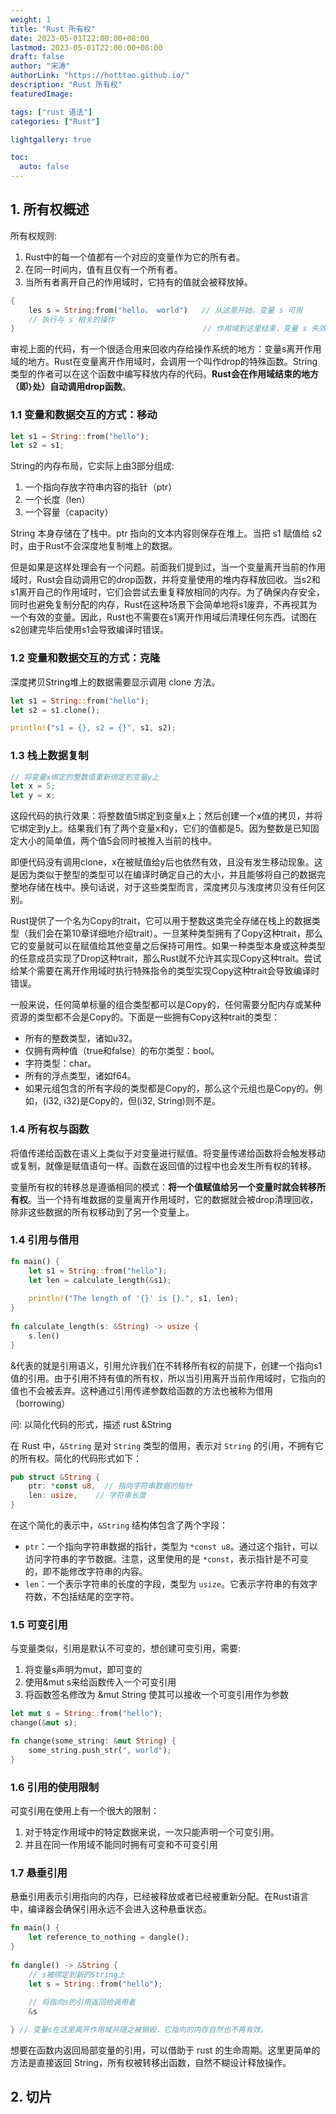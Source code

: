 ```yaml
---
weight: 1
title: "Rust 所有权"
date: 2023-05-01T22:00:00+08:00
lastmod: 2023-05-01T22:00:00+08:00
draft: false
author: "宋涛"
authorLink: "https://hotttao.github.io/"
description: "Rust 所有权"
featuredImage: 

tags: ["rust 语法"]
categories: ["Rust"]

lightgallery: true

toc:
  auto: false
---
```


## 1. 所有权概述
所有权规则:
1. Rust中的每一个值都有一个对应的变量作为它的所有者。
2. 在同一时间内，值有且仅有一个所有者。
3. 当所有者离开自己的作用域时，它持有的值就会被释放掉。

```rust
{
    les s = String:from("hello， world")   // 从这里开始，变量 s 可用
    // 执行与 s 相关的操作
}                                          // 作用域到这里结束，变量 s 失效
```

审视上面的代码，有一个很适合用来回收内存给操作系统的地方：变量s离开作用域的地方。Rust在变量离开作用域时，会调用一个叫作drop的特殊函数。String类型的作者可以在这个函数中编写释放内存的代码。**Rust会在作用域结束的地方（即`}`处）自动调用drop函数**。

### 1.1 变量和数据交互的方式：移动

```rust
let s1 = String::from("hello");
let s2 = s1;
```

String的内存布局，它实际上由3部分组成:
1. 一个指向存放字符串内容的指针（ptr）
2. 一个长度（len）
3. 一个容量（capacity）

String 本身存储在了栈中。ptr 指向的文本内容则保存在堆上。当把 s1 赋值给 s2 时，由于Rust不会深度地复制堆上的数据。

但是如果是这样处理会有一个问题。前面我们提到过，当一个变量离开当前的作用域时，Rust会自动调用它的drop函数，并将变量使用的堆内存释放回收。当s2和s1离开自己的作用域时，它们会尝试去重复释放相同的内存。为了确保内存安全，同时也避免复制分配的内存，Rust在这种场景下会简单地将s1废弃，不再视其为一个有效的变量。因此，Rust也不需要在s1离开作用域后清理任何东西。试图在s2创建完毕后使用s1会导致编译时错误。

### 1.2 变量和数据交互的方式：克隆
深度拷贝String堆上的数据需要显示调用 clone 方法。

```rust
let s1 = String::from("hello");
let s2 = s1.clone();

println!("s1 = {}, s2 = {}", s1, s2);
```

### 1.3 栈上数据复制
```rust
// 将变量x绑定的整数值重新绑定到变量y上
let x = 5;
let y = x;
```

这段代码的执行效果：将整数值5绑定到变量x上；然后创建一个x值的拷贝，并将它绑定到y上。结果我们有了两个变量x和y，它们的值都是5。因为整数是已知固定大小的简单值，两个值5会同时被推入当前的栈中。

即便代码没有调用clone，x在被赋值给y后也依然有效，且没有发生移动现象。这是因为类似于整型的类型可以在编译时确定自己的大小，并且能够将自己的数据完整地存储在栈中。换句话说，对于这些类型而言，深度拷贝与浅度拷贝没有任何区别。

Rust提供了一个名为Copy的trait，它可以用于整数这类完全存储在栈上的数据类型（我们会在第10章详细地介绍trait）。一旦某种类型拥有了Copy这种trait，那么它的变量就可以在赋值给其他变量之后保持可用性。如果一种类型本身或这种类型的任意成员实现了Drop这种trait，那么Rust就不允许其实现Copy这种trait。尝试给某个需要在离开作用域时执行特殊指令的类型实现Copy这种trait会导致编译时错误。

一般来说，任何简单标量的组合类型都可以是Copy的，任何需要分配内存或某种资源的类型都不会是Copy的。下面是一些拥有Copy这种trait的类型：
- 所有的整数类型，诸如u32。
- 仅拥有两种值（true和false）的布尔类型：bool。
- 字符类型：char。
- 所有的浮点类型，诸如f64。
- 如果元组包含的所有字段的类型都是Copy的，那么这个元组也是Copy的。例如，(i32, i32)是Copy的，但(i32, String)则不是。

### 1.4 所有权与函数
将值传递给函数在语义上类似于对变量进行赋值。将变量传递给函数将会触发移动或复制，就像是赋值语句一样。函数在返回值的过程中也会发生所有权的转移。

变量所有权的转移总是遵循相同的模式：**将一个值赋值给另一个变量时就会转移所有权**。当一个持有堆数据的变量离开作用域时，它的数据就会被drop清理回收，除非这些数据的所有权移动到了另一个变量上。

### 1.4 引用与借用

```rust
fn main() { 
    let s1 = String::from("hello"); 
    let len = calculate_length(&s1); 
 
    println!("The length of '{}' is {}.", s1, len); 
} 
 
fn calculate_length(s: &String) -> usize { 
    s.len() 
} 
```

&代表的就是引用语义，引用允许我们在不转移所有权的前提下，创建一个指向s1值的引用。由于引用不持有值的所有权，所以当引用离开当前作用域时，它指向的值也不会被丢弃。这种通过引用传递参数给函数的方法也被称为借用（borrowing）

问: 以简化代码的形式，描述 rust &String

在 Rust 中，`&String` 是对 `String` 类型的借用，表示对 `String` 的引用，不拥有它的所有权。简化的代码形式如下：

```rust
pub struct &String {
    ptr: *const u8,  // 指向字符串数据的指针
    len: usize,    // 字符串长度
}
```

在这个简化的表示中，`&String` 结构体包含了两个字段：

- `ptr`：一个指向字符串数据的指针，类型为 `*const u8`。通过这个指针，可以访问字符串的字节数据。注意，这里使用的是 `*const`，表示指针是不可变的，即不能修改字符串的内容。
- `len`：一个表示字符串的长度的字段，类型为 `usize`。它表示字符串的有效字符数，不包括结尾的空字符。


### 1.5 可变引用
与变量类似，引用是默认不可变的，想创建可变引用，需要:
1. 将变量s声明为mut，即可变的
2. 使用&mut s来给函数传入一个可变引用
3. 将函数签名修改为 &mut String 使其可以接收一个可变引用作为参数

```rust
let mut s = String::from("hello"); 
change(&mut s); 

fn change(some_string: &mut String) { 
    some_string.push_str(", world"); 
}
```

### 1.6 引用的使用限制
可变引用在使用上有一个很大的限制：
1. 对于特定作用域中的特定数据来说，一次只能声明一个可变引用。
2. 并且在同一作用域不能同时拥有可变和不可变引用

### 1.7 悬垂引用
悬垂引用表示引用指向的内存，已经被释放或者已经被重新分配。在Rust语言中，编译器会确保引用永远不会进入这种悬垂状态。

```rust
fn main() { 
    let reference_to_nothing = dangle(); 
} 
 
fn dangle() -> &String { 
    // s被绑定到新的String上 
    let s = String::from("hello"); 
    
    // 将指向s的引用返回给调用者 
    &s 

} // 变量s在这里离开作用域并随之被销毁，它指向的内存自然也不再有效。 
```

想要在函数内返回局部变量的引用，可以借助于 rust 的生命周期。这里更简单的方法是直接返回 String，所有权被转移出函数，自然不糊设计释放操作。

## 2. 切片
